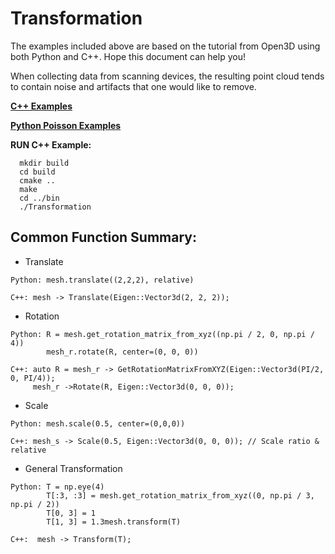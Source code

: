 # Transformation
The examples included above are based on the tutorial from Open3D using both Python and C++. Hope this document can help you! 

When collecting data from scanning devices, the resulting point cloud tends to contain noise and artifacts that one would like to remove.

[**C++ Examples**](https://github.com/LYON-WANG/Learning_Open3D/blob/master/6_Transformation/src/Transformation.cpp)

[**Python Poisson Examples**](https://github.com/LYON-WANG/Learning_Open3D/blob/master/6_Transformation/transformation.py)

**RUN C++ Example:** 
```
  mkdir build
  cd build
  cmake ..
  make
  cd ../bin
  ./Transformation
```

## Common Function Summary:
  - Translate
  ```
  Python: mesh.translate((2,2,2), relative)

  C++: mesh -> Translate(Eigen::Vector3d(2, 2, 2));
  ```
  - Rotation
  ```
  Python: R = mesh.get_rotation_matrix_from_xyz((np.pi / 2, 0, np.pi / 4))
          mesh_r.rotate(R, center=(0, 0, 0))

  C++: auto R = mesh_r -> GetRotationMatrixFromXYZ(Eigen::Vector3d(PI/2, 0, PI/4));
       mesh_r ->Rotate(R, Eigen::Vector3d(0, 0, 0));
  ```
  - Scale
  ```
  Python: mesh.scale(0.5, center=(0,0,0))

  C++: mesh_s -> Scale(0.5, Eigen::Vector3d(0, 0, 0)); // Scale ratio & relative 
  ```
  - General Transformation
  ```
  Python: T = np.eye(4)
          T[:3, :3] = mesh.get_rotation_matrix_from_xyz((0, np.pi / 3, np.pi / 2))
          T[0, 3] = 1
          T[1, 3] = 1.3mesh.transform(T)

  C++:  mesh -> Transform(T);
  ```